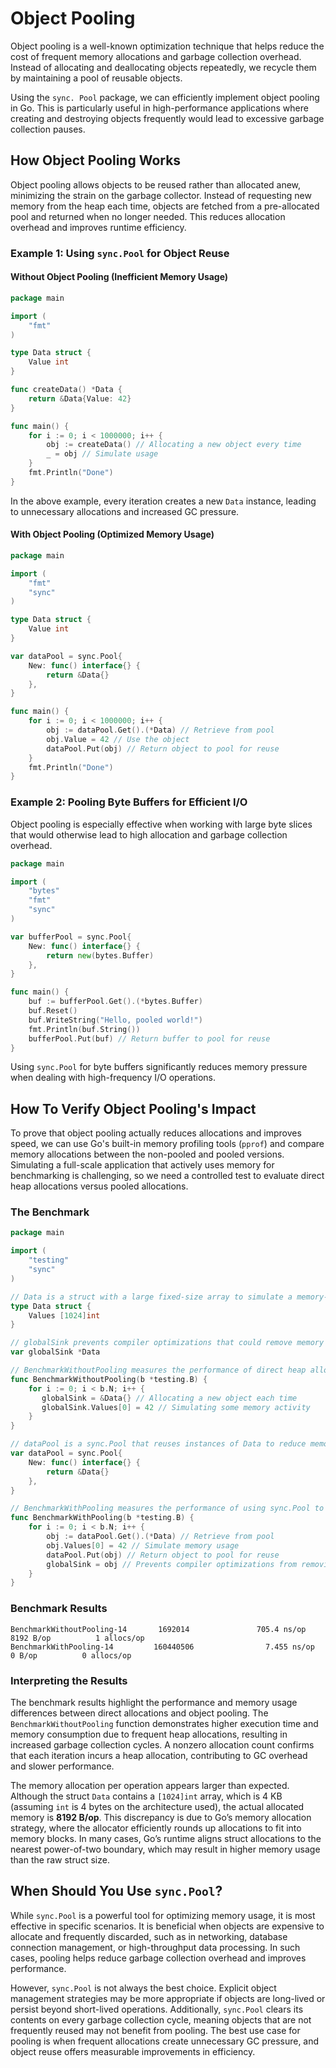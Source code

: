 # Object Pooling

Object pooling is a well-known optimization technique that helps reduce the cost of frequent memory allocations and garbage collection overhead. Instead of allocating and deallocating objects repeatedly, we recycle them by maintaining a pool of reusable objects.

Using the `sync. Pool` package, we can efficiently implement object pooling in Go. This is particularly useful in high-performance applications where creating and destroying objects frequently would lead to excessive garbage collection pauses.

## How Object Pooling Works

Object pooling allows objects to be reused rather than allocated anew, minimizing the strain on the garbage collector. Instead of requesting new memory from the heap each time, objects are fetched from a pre-allocated pool and returned when no longer needed. This reduces allocation overhead and improves runtime efficiency.

### Example 1: Using `sync.Pool` for Object Reuse

#### Without Object Pooling (Inefficient Memory Usage)
```go
package main

import (
    "fmt"
)

type Data struct {
    Value int
}

func createData() *Data {
    return &Data{Value: 42}
}

func main() {
    for i := 0; i < 1000000; i++ {
        obj := createData() // Allocating a new object every time
        _ = obj // Simulate usage
    }
    fmt.Println("Done")
}
```

In the above example, every iteration creates a new `Data` instance, leading to unnecessary allocations and increased GC pressure.

#### With Object Pooling (Optimized Memory Usage)
```go
package main

import (
    "fmt"
    "sync"
)

type Data struct {
    Value int
}

var dataPool = sync.Pool{
    New: func() interface{} {
        return &Data{}
    },
}

func main() {
    for i := 0; i < 1000000; i++ {
        obj := dataPool.Get().(*Data) // Retrieve from pool
        obj.Value = 42 // Use the object
        dataPool.Put(obj) // Return object to pool for reuse
    }
    fmt.Println("Done")
}
```

### Example 2: Pooling Byte Buffers for Efficient I/O

Object pooling is especially effective when working with large byte slices that would otherwise lead to high allocation and garbage collection overhead.

```go
package main

import (
    "bytes"
    "fmt"
    "sync"
)

var bufferPool = sync.Pool{
    New: func() interface{} {
        return new(bytes.Buffer)
    },
}

func main() {
    buf := bufferPool.Get().(*bytes.Buffer)
    buf.Reset()
    buf.WriteString("Hello, pooled world!")
    fmt.Println(buf.String())
    bufferPool.Put(buf) // Return buffer to pool for reuse
}
```

Using `sync.Pool` for byte buffers significantly reduces memory pressure when dealing with high-frequency I/O operations.

## How To Verify Object Pooling's Impact

To prove that object pooling actually reduces allocations and improves speed, we can use Go's built-in memory profiling tools (`pprof`) and compare memory allocations between the non-pooled and pooled versions. Simulating a full-scale application that actively uses memory for benchmarking is challenging, so we need a controlled test to evaluate direct heap allocations versus pooled allocations.

### The Benchmark

```go
package main

import (
    "testing"
    "sync"
)

// Data is a struct with a large fixed-size array to simulate a memory-intensive object.
type Data struct {
    Values [1024]int
}

// globalSink prevents compiler optimizations that could remove memory allocations.
var globalSink *Data

// BenchmarkWithoutPooling measures the performance of direct heap allocations.
func BenchmarkWithoutPooling(b *testing.B) {
    for i := 0; i < b.N; i++ {
       globalSink = &Data{} // Allocating a new object each time
       globalSink.Values[0] = 42 // Simulating some memory activity
    }
}

// dataPool is a sync.Pool that reuses instances of Data to reduce memory allocations.
var dataPool = sync.Pool{
    New: func() interface{} {
        return &Data{}
    },
}

// BenchmarkWithPooling measures the performance of using sync.Pool to reuse objects.
func BenchmarkWithPooling(b *testing.B) {
    for i := 0; i < b.N; i++ {
        obj := dataPool.Get().(*Data) // Retrieve from pool
        obj.Values[0] = 42 // Simulate memory usage
        dataPool.Put(obj) // Return object to pool for reuse
        globalSink = obj // Prevents compiler optimizations from removing pooling logic
    }
}
```

### Benchmark Results

```
BenchmarkWithoutPooling-14       1692014               705.4 ns/op          8192 B/op          1 allocs/op
BenchmarkWithPooling-14         160440506                7.455 ns/op           0 B/op          0 allocs/op
```

### Interpreting the Results

The benchmark results highlight the performance and memory usage differences between direct allocations and object pooling. The `BenchmarkWithoutPooling` function demonstrates higher execution time and memory consumption due to frequent heap allocations, resulting in increased garbage collection cycles. A nonzero allocation count confirms that each iteration incurs a heap allocation, contributing to GC overhead and slower performance.

The memory allocation per operation appears larger than expected. Although the struct `Data` contains a `[1024]int` array, which is 4 KB (assuming `int` is 4 bytes on the architecture used), the actual allocated memory is **8192 B/op**. This discrepancy is due to Go’s memory allocation strategy, where the allocator efficiently rounds up allocations to fit into memory blocks. In many cases, Go’s runtime aligns struct allocations to the nearest power-of-two boundary, which may result in higher memory usage than the raw struct size.

## When Should You Use `sync.Pool`?

While `sync.Pool` is a powerful tool for optimizing memory usage, it is most effective in specific scenarios. It is beneficial when objects are expensive to allocate and frequently discarded, such as in networking, database connection management, or high-throughput data processing. In such cases, pooling helps reduce garbage collection overhead and improves performance.

However, `sync.Pool` is not always the best choice. Explicit object management strategies may be more appropriate if objects are long-lived or persist beyond short-lived operations. Additionally, `sync.Pool` clears its contents on every garbage collection cycle, meaning objects that are not frequently reused may not benefit from pooling. The best use case for pooling is when frequent allocations create unnecessary GC pressure, and object reuse offers measurable improvements in efficiency.
